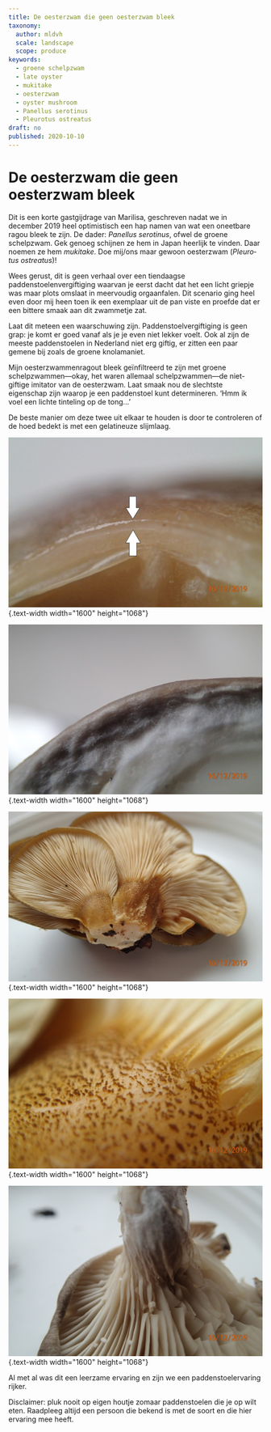 ```yaml
---
title: De oesterzwam die geen oesterzwam bleek
taxonomy:
  author: mldvh
  scale: landscape
  scope: produce
keywords:
  - groene schelpzwam
  - late oyster
  - mukitake
  - oesterzwam
  - oyster mushroom
  - Panellus serotinus
  - Pleurotus ostreatus
draft: no
published: 2020-10-10
---
```


# De oesterzwam die geen oesterzwam bleek

Dit is een korte gastgijdrage van Marilisa, geschreven nadat we in december 2019 heel optimistisch een hap namen van wat een oneetbare ragou bleek te zijn. De dader: <i lang="la">Panellus serotinus</i>, ofwel de groene schelpzwam. Gek genoeg schijnen ze hem in Japan heerlijk te vinden. Daar noemen ze hem <i lang="ja">mukitake</i>. Doe mij/ons maar gewoon oesterzwam (<i lang="la">Pleurotus ostreatus</i>)!

<?author-insert?>

Wees gerust, dit is geen verhaal over een tiendaagse paddenstoelenvergiftiging waarvan je eerst dacht dat het een licht griepje was maar plots omslaat in meervoudig orgaanfalen. Dit scenario ging heel even door mij heen toen ik een exemplaar uit de pan viste en proefde dat er een bittere smaak aan dit zwammetje zat.

Laat dit meteen een waarschuwing zijn. Paddenstoelvergiftiging is geen grap: je komt er goed vanaf als je je even niet lekker voelt. Ook al zijn de meeste paddenstoelen in Nederland niet erg giftig, er zitten een paar gemene bij zoals de groene knolamaniet.

Mijn oesterzwammenragout bleek geïnfiltreerd te zijn met groene schelpzwammen—okay, het waren allemaal schelpzwammen—de niet-giftige imitator van de oesterzwam. Laat smaak nou de slechtste eigenschap zijn waarop je een paddenstoel kunt determineren. ‘Hmm ik voel een lichte tinteling op de tong…’

De beste manier om deze twee uit elkaar te houden is door te controleren of de hoed bedekt is met een gelatineuze slijmlaag.

![Foto doorsnede groene schelpzwam: Als je de hoed doorsnijd kun je vanaf de zijkant de gel laag duidelijk zien zitten (tussen de twee pijltjes). Deze laag bedekt de hele hoed. In de wat jongere exemplaren is de gel laag vrij dun. Door het gelatineuze karakter van de zwam voelen deze exemplaren veel zwaarder aan dan de oesterzwam.](doorsnede_groene_schelpzwam.JPG){.text-width width="1600" height="1068"}

![Foto doorsnede oesterzwam: De hoed van de oesterzwam voelt veel droger aan, bijna satijnachtig.](doorsnede_oesterzwam.JPG){.text-width width="1600" height="1068"}

![Foto onderkant groene schelpzwam: De groene schelpzwam heeft een heel kort steeltje en is bedekt met kleine bruine schubjes.](onderkant_groene_schelpzwam.JPG){.text-width width="1600" height="1068"}

![Close-up foto groene schelpzwam: Miniscule groene schubjes bedekken het korte steeltje.](close-up_groene_schelpzwam.JPG){.text-width width="1600" height="1068"}

![Foto onderkant oesterzwam: Een langer steeltje waarop de lamellen doorlopen.](onderkant_oesterzwam.JPG){.text-width width="1600" height="1068"}

Al met al was dit een leerzame ervaring en zijn we een paddenstoelervaring rijker.

Disclaimer: pluk nooit op eigen houtje zomaar paddenstoelen die je op wilt eten. Raadpleeg altijd een persoon die bekend is met de soort en die hier ervaring mee heeft.

